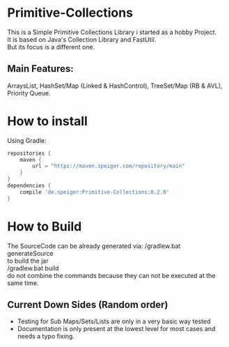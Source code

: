 # Primitive-Collections

This is a Simple Primitive Collections Library i started as a hobby Project.     
It is based on Java's Collection Library and FastUtil.     
But its focus is a different one.     

## Main Features:     
ArraysList, HashSet/Map (Linked & HashControl), TreeSet/Map (RB & AVL), Priority Queue.     


# How to install
Using Gradle:
```gradle
repositories {
    maven {
        url = "https://maven.speiger.com/repository/main"
    }
}
dependencies {
	compile 'de.speiger:Primitive-Collections:0.2.0'
}
```

# How to Build

The SourceCode can be already generated via: 
/gradlew.bat generateSource      
to build the jar     
/gradlew.bat build    
do not combine the commands because they can not be executed at the same time.    

## Current Down Sides (Random order)
- Testing for Sub Maps/Sets/Lists are only in a very basic way tested
- Documentation is only present at the lowest level for most cases and needs a typo fixing.